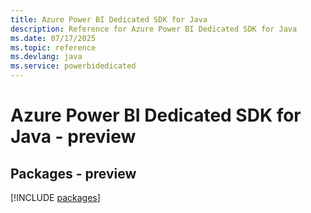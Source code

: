 ```yaml
---
title: Azure Power BI Dedicated SDK for Java
description: Reference for Azure Power BI Dedicated SDK for Java
ms.date: 07/17/2025
ms.topic: reference
ms.devlang: java
ms.service: powerbidedicated
---
```

# Azure Power BI Dedicated SDK for Java - preview
## Packages - preview
[!INCLUDE [packages](power-bi-dedicated-index.md)]